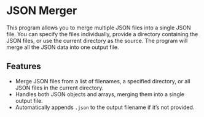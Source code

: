 # JSON Merger

This program allows you to merge multiple JSON files into a single JSON file. You can specify the files individually, provide a directory containing the JSON files, or use the current directory as the source. The program will merge all the JSON data into one output file.

## Features

- Merge JSON files from a list of filenames, a specified directory, or all JSON files in the current directory.
- Handles both JSON objects and arrays, merging them into a single output file.
- Automatically appends `.json` to the output filename if it’s not provided.
